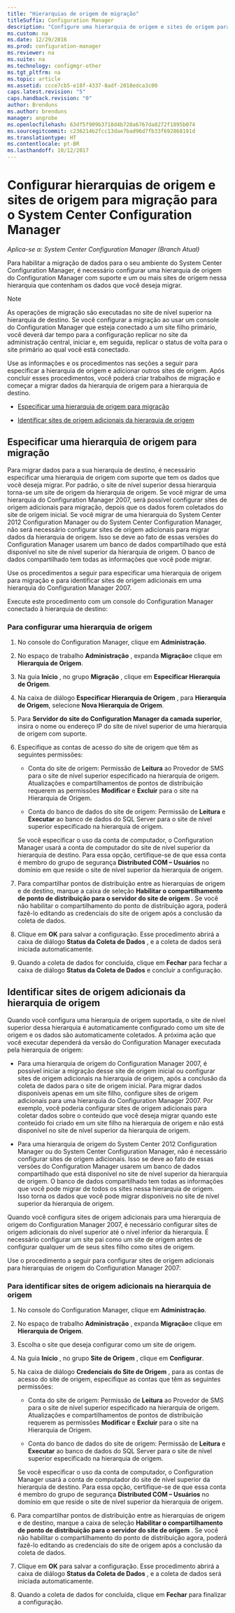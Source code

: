 ```yaml
---
title: "Hierarquias de origem de migração"
titleSuffix: Configuration Manager
description: "Configure uma hierarquia de origem e sites de origem para que você possa migrar dados para seu ambiente do System Center Configuration Manager."
ms.custom: na
ms.date: 12/29/2016
ms.prod: configuration-manager
ms.reviewer: na
ms.suite: na
ms.technology: configmgr-other
ms.tgt_pltfrm: na
ms.topic: article
ms.assetid: ccce7cb5-e18f-4337-8adf-2018edca3c00
caps.latest.revision: "5"
caps.handback.revision: "0"
author: Brenduns
ms.author: brenduns
manager: angrobe
ms.openlocfilehash: 63df5f909b3718d4b720a6767da8272f1895b074
ms.sourcegitcommit: c236214b2fcc13dae7bad96d7fb33f692868191d
ms.translationtype: HT
ms.contentlocale: pt-BR
ms.lasthandoff: 10/12/2017
---
```

# <a name="configure-source-hierarchies-and-source-sites-for-migration-to-system-center-configuration-manager"></a>Configurar hierarquias de origem e sites de origem para migração para o System Center Configuration Manager

*Aplica-se a: System Center Configuration Manager (Branch Atual)*

Para habilitar a migração de dados para o seu ambiente do System Center Configuration Manager, é necessário configurar uma hierarquia de origem do Configuration Manager com suporte e um ou mais sites de origem nessa hierarquia que contenham os dados que você deseja migrar.  

> [!NOTE]  
>  As operações de migração são executadas no site de nível superior na hierarquia de destino. Se você configurar a migração ao usar um console do Configuration Manager que esteja conectado a um site filho primário, você deverá dar tempo para a configuração replicar no site da administração central, iniciar e, em seguida, replicar o status de volta para o site primário ao qual você está conectado.  

 Use as informações e os procedimentos nas seções a seguir para especificar a hierarquia de origem e adicionar outros sites de origem. Após concluir esses procedimentos, você poderá criar trabalhos de migração e começar a migrar dados da hierarquia de origem para a hierarquia de destino.  

-   [Especificar uma hierarquia de origem para migração](#BKBM_ConfigSrcHierarchy)  

-   [Identificar sites de origem adicionais da hierarquia de origem](#BKBM_ConfigSrcSites)  

##  <a name="BKBM_ConfigSrcHierarchy"></a> Especificar uma hierarquia de origem para migração  
 Para migrar dados para a sua hierarquia de destino, é necessário especificar uma hierarquia de origem com suporte que tem os dados que você deseja migrar. Por padrão, o site de nível superior dessa hierarquia torna-se um site de origem da hierarquia de origem. Se você migrar de uma hierarquia do Configuration Manager 2007, será possível configurar sites de origem adicionais para migração, depois que os dados forem coletados do site de origem inicial. Se você migrar de uma hierarquia do System Center 2012 Configuration Manager ou do System Center Configuration Manager, não será necessário configurar sites de origem adicionais para migrar dados da hierarquia de origem. Isso se deve ao fato de essas versões do Configuration Manager usarem um banco de dados compartilhado que está disponível no site de nível superior da hierarquia de origem. O banco de dados compartilhado tem todas as informações que você pode migrar.  

 Use os procedimentos a seguir para especificar uma hierarquia de origem para migração e para identificar sites de origem adicionais em uma hierarquia do Configuration Manager 2007.  

 Execute este procedimento com um console do Configuration Manager conectado à hierarquia de destino:  

### <a name="to-configure-a-source-hierarchy"></a>Para configurar uma hierarquia de origem   

1.  No console do Configuration Manager, clique em **Administração**.  

2.  No espaço de trabalho **Administração** , expanda **Migração**e clique em **Hierarquia de Origem**.  

3.  Na guia **Início** , no grupo **Migração** , clique em **Especificar Hierarquia de Origem**.  

4.  Na caixa de diálogo **Especificar Hierarquia de Origem** , para **Hierarquia de Origem**, selecione **Nova Hierarquia de Origem**.  

5.  Para **Servidor do site do Configuration Manager da camada superior**, insira o nome ou endereço IP do site de nível superior de uma hierarquia de origem com suporte.  

6.  Especifique as contas de acesso do site de origem que têm as seguintes permissões:  

    -   Conta do site de origem: Permissão de **Leitura** ao Provedor de SMS para o site de nível superior especificado na hierarquia de origem. Atualizações e compartilhamentos de pontos de distribuição requerem as permissões **Modificar** e **Excluir** para o site na Hierarquia de Origem.

    -   Conta do banco de dados do site de origem: Permissão de **Leitura** e **Executar** ao banco de dados do SQL Server para o site de nível superior especificado na hierarquia de origem.  

     Se você especificar o uso da conta de computador, o Configuration Manager usará a conta de computador do site de nível superior da hierarquia de destino. Para essa opção, certifique-se de que essa conta é membro do grupo de segurança **Distributed COM – Usuários** no domínio em que reside o site de nível superior da hierarquia de origem.  

7.  Para compartilhar pontos de distribuição entre as hierarquias de origem e de destino, marque a caixa de seleção **Habilitar o compartilhamento de ponto de distribuição para o servidor do site de origem** . Se você não habilitar o compartilhamento do ponto de distribuição agora, poderá fazê-lo editando as credenciais do site de origem após a conclusão da coleta de dados.  

8.  Clique em **OK** para salvar a configuração. Esse procedimento abrirá a caixa de diálogo **Status da Coleta de Dados** , e a coleta de dados será iniciada automaticamente.  

9. Quando a coleta de dados for concluída, clique em **Fechar** para fechar a caixa de diálogo **Status da Coleta de Dados** e concluir a configuração.  

##  <a name="BKBM_ConfigSrcSites"></a> Identificar sites de origem adicionais da hierarquia de origem  
 Quando você configura uma hierarquia de origem suportada, o site de nível superior dessa hierarquia é automaticamente configurado como um site de origem e os dados são automaticamente coletados. A próxima ação que você executar dependerá da versão do Configuration Manager executada pela hierarquia de origem:  

-   Para uma hierarquia de origem do Configuration Manager 2007, é possível iniciar a migração desse site de origem inicial ou configurar sites de origem adicionais na hierarquia de origem, após a conclusão da coleta de dados para o site de origem inicial. Para migrar dados disponíveis apenas em um site filho, configure sites de origem adicionais para uma hierarquia do Configuration Manager 2007. Por exemplo, você poderia configurar sites de origem adicionais para coletar dados sobre o conteúdo que você deseja migrar quando este conteúdo foi criado em um site filho na hierarquia de origem e não está disponível no site de nível superior da hierarquia de origem.  

-   Para uma hierarquia de origem do System Center 2012 Configuration Manager ou do System Center Configuration Manager, não é necessário configurar sites de origem adicionais. Isso se deve ao fato de essas versões do Configuration Manager usarem um banco de dados compartilhado que está disponível no site de nível superior da hierarquia de origem. O banco de dados compartilhado tem todas as informações que você pode migrar de todos os sites nessa hierarquia de origem. Isso torna os dados que você pode migrar disponíveis no site de nível superior da hierarquia de origem.  

Quando você configura sites de origem adicionais para uma hierarquia de origem do Configuration Manager 2007, é necessário configurar sites de origem adicionais do nível superior até o nível inferior da hierarquia. É necessário configurar um site pai como um site de origem antes de configurar qualquer um de seus sites filho como sites de origem.  

Use o procedimento a seguir para configurar sites de origem adicionais para hierarquias de origem do Configuration Manager 2007:  

### <a name="to-identify-additional-source-sites-in-the-source-hierarchy"></a>Para identificar sites de origem adicionais na hierarquia de origem 

1.  No console do Configuration Manager, clique em **Administração**.  

2.  No espaço de trabalho **Administração** , expanda **Migração**e clique em **Hierarquia de Origem**.  

3.  Escolha o site que deseja configurar como um site de origem.  

4.  Na guia **Início** , no grupo **Site de Origem** , clique em **Configurar**.  

5.  Na caixa de diálogo **Credenciais do Site de Origem** , para as contas de acesso do site de origem, especifique as contas que têm as seguintes permissões:  

    -   Conta do site de origem: Permissão de **Leitura** ao Provedor de SMS para o site de nível superior especificado na hierarquia de origem. Atualizações e compartilhamentos de pontos de distribuição requerem as permissões **Modificar** e **Excluir** para o site na Hierarquia de Origem.  

    -   Conta do banco de dados do site de origem: Permissão de **Leitura** e **Executar** ao banco de dados do SQL Server para o site de nível superior especificado na hierarquia de origem.  

    Se você especificar o uso da conta de computador, o Configuration Manager usará a conta de computador do site de nível superior da hierarquia de destino. Para essa opção, certifique-se de que essa conta é membro do grupo de segurança **Distributed COM – Usuários** no domínio em que reside o site de nível superior da hierarquia de origem.  

6.  Para compartilhar pontos de distribuição entre as hierarquias de origem e de destino, marque a caixa de seleção **Habilitar o compartilhamento de ponto de distribuição para o servidor do site de origem** . Se você não habilitar o compartilhamento do ponto de distribuição agora, poderá fazê-lo editando as credenciais do site de origem após a conclusão da coleta de dados.  

7. Clique em **OK** para salvar a configuração. Esse procedimento abrirá a caixa de diálogo **Status da Coleta de Dados** , e a coleta de dados será iniciada automaticamente.  

8.  Quando a coleta de dados for concluída, clique em **Fechar** para finalizar a configuração.  
